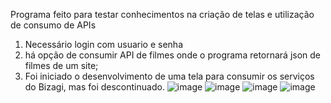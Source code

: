Programa feito para testar conhecimentos na criação de telas e utilização de consumo de APIs

1. Necessário login com usuario e senha
2. há opção de consumir API de filmes onde o programa retornará json de filmes de um site;
3. Foi iniciado o desenvolvimento de uma tela para consumir os serviços do Bizagi, mas foi descontinuado.
![image](https://github.com/user-attachments/assets/d93bd261-e0b2-426a-ad84-c8041666343b)
![image](https://github.com/user-attachments/assets/054706b1-2a9a-4d95-a47e-c79cdcc8994a)
![image](https://github.com/user-attachments/assets/e939b935-e4d7-428d-a9e8-e7cd12422b44)
![image](https://github.com/user-attachments/assets/b7bb2e44-8516-4a22-8c5e-093b00814f2b)

